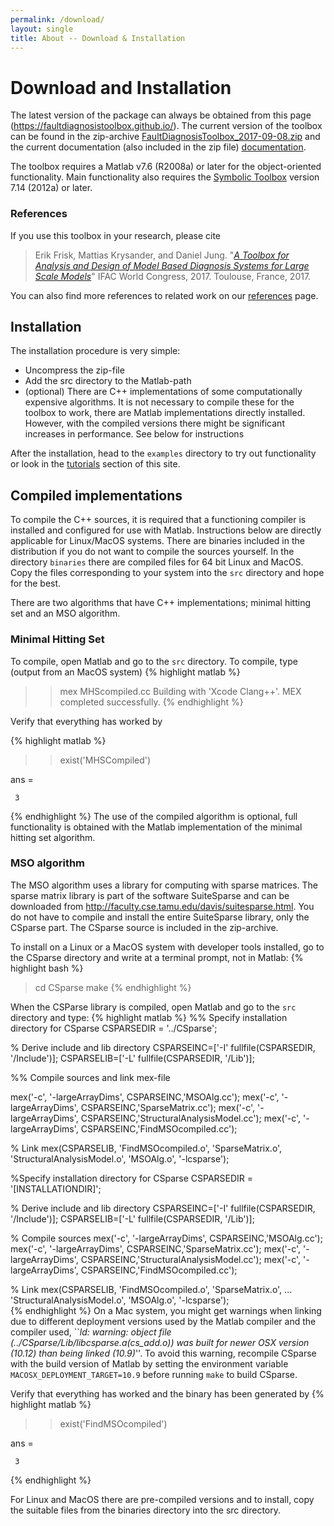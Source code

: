 ```yaml
---
permalink: /download/
layout: single
title: About -- Download & Installation
---
```

<script type="text/javascript">
window.onload = function() {

  var a = document.getElementById("downloadlink");

  //Set code to run when the link is clicked
  // by assigning a function to "onclick"
  a.onclick = function() {

    (function(i,s,o,g,r,a,m){i['GoogleAnalyticsObject']=r;i[r]=i[r]||function(){
    (i[r].q=i[r].q||[]).push(arguments)},i[r].l=1*new Date();a=s.createElement(o),
    m=s.getElementsByTagName(o)[0];a.async=1;a.src=g;m.parentNode.insertBefore(a,m)
    })(window,document,'script','https://www.google-analytics.com/analytics.js','ga');

    ga('create', 'UA-92989843-1', 'auto');
    ga('send', 'event', 'Toolbox', 'download');

    //If you don't want the link to actually
    // redirect the browser to another page,
    // "google.com" in our example here, then
    // return false at the end of this block.
    // Note that this also prevents event bubbling,
    // which is probably what we want here, but won't
    // always be the case.
    return true;
  }
}


</script>
<h1>Download and Installation</h1>

The latest version of the package can always be obtained from this page
(<https://faultdiagnosistoolbox.github.io/>). The current version of the toolbox
can be found in the zip-archive <a href="/_releases/FaultDiagnosisToolbox_2017-09-08.zip" id="downloadlink">FaultDiagnosisToolbox_2017-09-08.zip</a>
and the current documentation (also included in the zip file) [documentation](/_releases/user-manual_2017-09-08.pdf).

The toolbox requires a Matlab v7.6 (R2008a) or later for the object-oriented functionality.
Main functionality also requires the [Symbolic Toolbox](https://www.mathworks.com/products/symbolic.html)
version 7.14 (2012a) or later.

### References
If you use this toolbox in your research, please cite
> Erik Frisk, Mattias Krysander, and Daniel Jung. "[_A Toolbox for Analysis and Design of
Model Based Diagnosis Systems for Large Scale Models_](https://doi.org/10.1016/j.ifacol.2017.08.504)" IFAC World Congress, 2017.
Toulouse, France, 2017.

You can also find more references to related work on our [references](/references) page.

## Installation

The installation procedure is very simple:
* Uncompress the zip-file
*  Add the src directory to the Matlab-path
* (optional) There are C++ implementations of some computationally
  expensive algorithms. It is not necessary to compile these for the
  toolbox to work, there are Matlab implementations directly
  installed. However, with the compiled versions there might be
  significant increases in performance. See below for instructions

After the installation, head to the `examples` directory to try out functionality or
look in the [tutorials](/tutorial/) section of this site.

## Compiled implementations

To compile the C++ sources, it is required that a functioning compiler
is installed and configured for use with Matlab. Instructions below
are directly applicable for Linux/MacOS systems. There are binaries
included in the distribution if you do not want to compile the sources
yourself. In the directory `binaries` there are compiled files
for 64 bit Linux and MacOS. Copy the files corresponding to your system
into the `src` directory and hope for the best.

There are two algorithms that have C++ implementations; minimal hitting set and
an MSO algorithm.

### Minimal Hitting Set
To compile, open Matlab and go to the `src` directory. To
compile, type (output from an
MacOS system)
{% highlight matlab %}
>> mex MHScompiled.cc
Building with 'Xcode Clang++'.
MEX completed successfully.
{% endhighlight %}

Verify that everything has worked by

{% highlight matlab %}
>> exist('MHSCompiled')

ans =

     3
{% endhighlight %}
The use of the compiled algorithm is optional, full functionality is
obtained with the Matlab implementation of the minimal hitting set
algorithm.

### MSO algorithm

The MSO algorithm uses a library for computing with sparse
matrices. The sparse matrix library is part of the software SuiteSparse and can be
downloaded from <http://faculty.cse.tamu.edu/davis/suitesparse.html>. You do not
have to compile and install the entire SuiteSparse library, only the
CSparse part. The CSparse source is included in the zip-archive.

To install on a Linux or a MacOS system with developer tools installed,
go to the CSparse directory and write at a terminal prompt, not in Matlab:
{% highlight bash %}
> cd CSparse
> make
{% endhighlight %}

When the CSParse library is compiled, open Matlab and go to the `src` directory and type:
{% highlight matlab %}
%% Specify installation directory for CSparse
CSPARSEDIR = '../CSparse';

% Derive include and lib directory
CSPARSEINC=['-I' fullfile(CSPARSEDIR, '/Include')];
CSPARSELIB=['-L' fullfile(CSPARSEDIR, '/Lib')];

%% Compile sources and link mex-file

mex('-c', '-largeArrayDims', CSPARSEINC,'MSOAlg.cc');
mex('-c', '-largeArrayDims', CSPARSEINC,'SparseMatrix.cc');
mex('-c', '-largeArrayDims', CSPARSEINC,'StructuralAnalysisModel.cc');
mex('-c', '-largeArrayDims', CSPARSEINC,'FindMSOcompiled.cc');

% Link
mex(CSPARSELIB, 'FindMSOcompiled.o', 'SparseMatrix.o', 'StructuralAnalysisModel.o', 'MSOAlg.o', '-lcsparse');

%Specify installation directory for CSparse
CSPARSEDIR = '[INSTALLATIONDIR]';

% Derive include and lib directory
CSPARSEINC=['-I' fullfile(CSPARSEDIR, '/Include')];
CSPARSELIB=['-L' fullfile(CSPARSEDIR, '/Lib')];

% Compile sources
mex('-c', '-largeArrayDims', CSPARSEINC,'MSOAlg.cc');
mex('-c', '-largeArrayDims', CSPARSEINC,'SparseMatrix.cc');
mex('-c', '-largeArrayDims', CSPARSEINC,'StructuralAnalysisModel.cc');
mex('-c', '-largeArrayDims', CSPARSEINC,'FindMSOcompiled.cc');

% Link
mex(CSPARSELIB, 'FindMSOcompiled.o', 'SparseMatrix.o', ...
'StructuralAnalysisModel.o', 'MSOAlg.o', '-lcsparse');  
{% endhighlight %}
On a Mac system, you might get warnings when linking due to different
deployment versions used by the Matlab compiler and the compiler used,
``_ld: warning: object file
  (../CSparse/Lib/libcsparse.a(cs_add.o)) was built for newer OSX
  version (10.12) than being linked (10.9)_''. To avoid this warning,
recompile CSparse with the build version of Matlab by setting the
environment variable `MACOSX_DEPLOYMENT_TARGET=10.9` before
running `make` to build CSparse.

Verify that everything has worked and the binary has been generated by
{% highlight matlab %}
>> exist('FindMSOcompiled')

ans =

     3  
{% endhighlight %}

For Linux and MacOS there are pre-compiled versions and to
install, copy the suitable files from the binaries directory into
the src directory.
